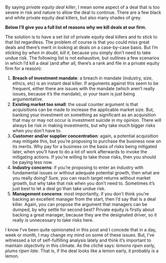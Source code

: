 <p>By saying <em>private equity deal killer</em>, I mean some aspect of a deal that is too severe in risk and nature to allow the deal to continue. There are a few black and white private equity deal killers, but also many shades of grey.</p><p><strong>Below I&#8217;ll give you a full list of reasons why we kill deals at our firm.</strong></p><p>The solution is to have a set list of private equity deal killers and to stick to that list regardless. The problem of course is that you could miss great deals and there&#8217;s merit in looking at deals on a case-by-case basis. But I&#8217;m sticking by <em>when in doubt, kill it</em>, because you simply don&#8217;t need to take undue risk. The following list is not exhaustive, but outlines a few scenarios in which I&#8217;d kill a deal (and after all, there&#8217;s a rank and file in a private equity firm for a reason):</p><ol><li><strong>Breach of investment mandate</strong>: a breach in mandate (industry, size, ethics, etc) is an instant deal killer. If arguments against this seem to be frequent, either there are issues with the mandate (which aren&#8217;t really issues, because it&#8217;s the mandate), or your team is just being argumentative.</li><li><strong>Existing market too small</strong>: the usual counter argument is that acquisitions can be made to increase the applicable market size. But, banking your investment on something as significant as an acquisition that may or may not occur is investment suicide in my opinion. There will always be risk in making investments, but why take much bigger risks when you don&#8217;t have to.</li><li><strong>Customer and/or supplier concentration</strong>: again, a potential acquisition may mitigate this, but you&#8217;re proposing to purchase the business now on its merits. Why pay for a business on the basis of risks being mitigated later, when you&#8217;ll have to do a lot of work afterwards to invoke the mitigating actions. If you&#8217;re willing to take those risks, then you should be paying less now.</li><li><strong>Industry concerns</strong>: if you&#8217;re proposing to enter an industry with fundamental issues or without adequate potential growth, then what are you really doing? Sure, you can reach target returns without market growth, but why take that risk when you don&#8217;t need to. Sometimes it&#8217;s just best to let a deal go than take undue risk.</li><li><strong>Management concerns</strong>: most importantly, if you don&#8217;t think you&#8217;re backing an excellent manager from the start, then I&#8217;d say that is a deal killer. Again, you can propose the argument that managers can be dumped, by why settle for second best? Private equity is firstly about backing a great manager, because they are the designated driver, so it really is unnecessary to take risks here.</li></ol><p>I know I&#8217;ve been quite opinionated in this post and I concede that in a day, week or month, I may change my mind on some of these issues. But, I&#8217;ve witnessed a lot of self-fulfilling analysis lately and think it&#8217;s important to maintain objectivity in this climate. As the cliché says: <em>lemons ripen early, plums ripen late</em>. That is, if the deal looks like a lemon early, it probably is a lemon.</p>
